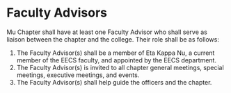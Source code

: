 # Faculty Advisors

Mu Chapter shall have at least one Faculty Advisor who shall serve as liaison between the chapter and the college.
Their role shall be as follows:

1. The Faculty Advisor(s) shall be a member of Eta Kappa Nu, a current member of the EECS faculty, and appointed by the EECS department.
2. The Faculty Advisor(s) is invited to all chapter general meetings, special meetings, executive meetings, and events.
3. The Faculty Advisor(s) shall help guide the officers and the chapter.

